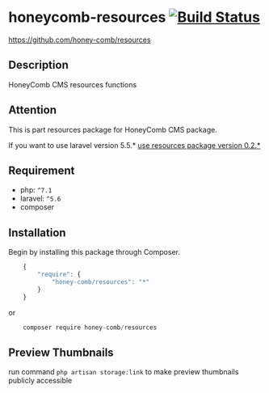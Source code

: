 # honeycomb-resources [![Build Status](https://travis-ci.com/honey-comb/resources.svg?branch=master)](https://travis-ci.com/honey-comb/resources)  
https://github.com/honey-comb/resources

## Description

HoneyComb CMS resources functions

## Attention

This is part resources package for HoneyComb CMS package.

If you want to use laravel version 5.5.* [use resources package version 0.2.*](https://github.com/honey-comb/resources/tree/5.5 "Resources package version 0.2.*")

## Requirement

 - php: `^7.1`
 - laravel: `^5.6`
 - composer
 
 ## Installation

Begin by installing this package through Composer.


```js
	{
	    "require": {
	        "honey-comb/resources": "*"
	    }
	}
```
or
```js
    composer require honey-comb/resources
```

## Preview Thumbnails
run command ```php artisan storage:link``` to make preview thumbnails publicly accessible